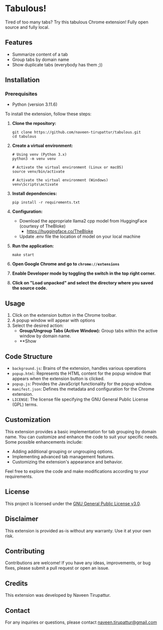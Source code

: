 # Tabulous!

Tired of too many tabs? Try this tabulous Chrome extension! Fully open source and fully local. 

## Features

- Summarize content of a tab
- Group tabs by domain name
- Show duplicate tabs (everybody has them ;))

## Installation

### Prerequisites

- Python (version 3.11.6)

To install the extension, follow these steps:

1. **Clone the repository:**
   ```
   git clone https://github.com/naveen-tirupattur/tabulous.git
   cd tabulous
   ```

2. **Create a virtual environment:**

    ```
    # Using venv (Python 3.x)
    python3 -m venv venv

    # Activate the virtual environment (Linux or macOS)
    source venv/bin/activate

    # Activate the virtual environment (Windows)
    venv\Scripts\activate
    ```

3. **Install dependencies:**

    ```
    pip install -r requirements.txt
    ```

4. **Configuration:**

   - Download the appropriate llama2 cpp model from HuggingFace (courtesy of TheBloke) 
     - https://huggingface.co/TheBloke
   - Update .env file the location of model on your local machine

5. **Run the application:**

    ```
    make start
    ```
   
6. **Open Google Chrome and go to `chrome://extensions`**
7. **Enable Developer mode by toggling the switch in the top right corner.**
8. **Click on "Load unpacked" and select the directory where you saved the source code.**

## Usage

1. Click on the extension button in the Chrome toolbar.
2. A popup window will appear with options
3. Select the desired action:
   - **Group/Ungroup Tabs (Active Window):** Group tabs within the active window by domain name.
   - **Show

## Code Structure

- `background.js`: Brains of the extension, handles various operations 
- `popup.html`: Represents the HTML content for the popup window that appears when the extension button is clicked.
- `popup.js`: Provides the JavaScript functionality for the popup window.
- `manifest.json`: Defines the metadata and configuration for the Chrome extension.
- `LICENSE`: The license file specifying the GNU General Public License (GPL) terms.

## Customization

This extension provides a basic implementation for tab grouping by domain name. You can customize and enhance the code to suit your specific needs. Some possible enhancements include:

- Adding additional grouping or ungrouping options.
- Implementing advanced tab management features.
- Customizing the extension's appearance and behavior.

Feel free to explore the code and make modifications according to your requirements.

## License

This project is licensed under the [GNU General Public License v3.0](LICENSE).

## Disclaimer

This extension is provided as-is without any warranty. Use it at your own risk.

## Contributing

Contributions are welcome! If you have any ideas, improvements, or bug fixes, please submit a pull request or open an issue.

## Credits

This extension was developed by Naveen Tirupattur.

## Contact

For any inquiries or questions, please contact naveen.tirupattur@gmail.com
